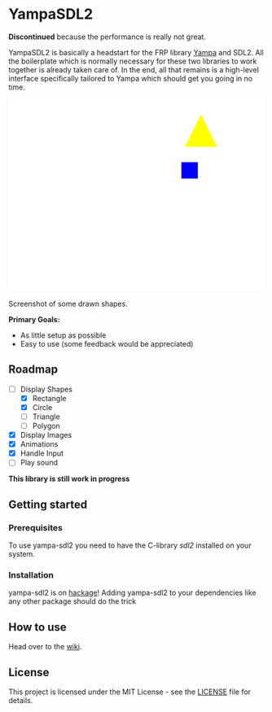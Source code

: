 # YampaSDL2

**Discontinued** because the performance is really not great.

YampaSDL2 is basically a headstart for the FRP library [Yampa](https://github.com/ivanperez-keera/Yampa) and SDL2. All the boilerplate which is normally necessary for these two libraries to work together is already taken care of. In the end, all that remains is a high-level interface specifically tailored to Yampa which should get you going in no time.

![Screenshot](./screenshot.png)

Screenshot of some drawn shapes.

**Primary Goals:**
- As little setup as possible
- Easy to use (some feedback would be appreciated)

## Roadmap

- [ ] Display Shapes
  - [x] Rectangle
  - [x] Circle
  - [ ] Triangle
  - [ ] Polygon
- [x] Display Images
- [x] Animations
- [x] Handle Input
- [ ] Play sound

**This library is still work in progress**

## Getting started

### Prerequisites

To use yampa-sdl2 you need to have the C-library _sdl2_ installed on your system.

### Installation

yampa-sdl2 is on [hackage](https://hackage.haskell.org/package/yampa-sdl2)! Adding yampa-sdl2 to your dependencies like any other package should do the trick

## How to use

Head over to the [wiki](https://github.com/Simre1/yampa-sdl2/wiki).

## License

This project is licensed under the MIT License - see the [LICENSE](LICENSE) file for details.
